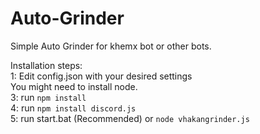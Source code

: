# Auto-Grinder

Simple Auto Grinder for khemx bot or other bots. 

Installation steps:
<br>
1: Edit config.json with your desired settings
<br>
You might need to install node.
<br>
3: run `npm install `
<br>
4: run `npm install discord.js`
<br>
5: run start.bat (Recommended) or `node vhakangrinder.js`